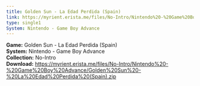 ```yaml
---
title: Golden Sun - La Edad Perdida (Spain)
link: https://myrient.erista.me/files/No-Intro/Nintendo%20-%20Game%20Boy%20Advance/Golden%20Sun%20-%20La%20Edad%20Perdida%20(Spain).zip
type: single1
System: Nintendo - Game Boy Advance
---
```

<b>Game:</b> Golden Sun - La Edad Perdida (Spain)<br>
<b>System:</b> Nintendo - Game Boy Advance<br>
<b>Collection:</b> No-Intro<br>
<b>Download:</b> https://myrient.erista.me/files/No-Intro/Nintendo%20-%20Game%20Boy%20Advance/Golden%20Sun%20-%20La%20Edad%20Perdida%20(Spain).zip